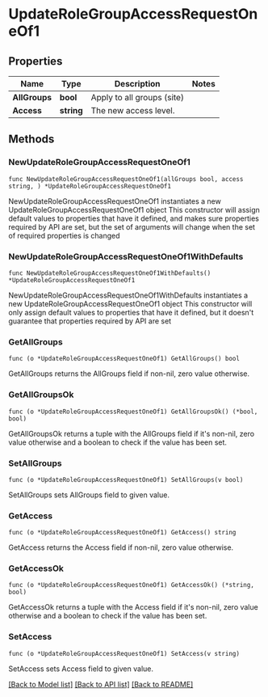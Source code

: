 # UpdateRoleGroupAccessRequestOneOf1

## Properties

Name | Type | Description | Notes
------------ | ------------- | ------------- | -------------
**AllGroups** | **bool** | Apply to all groups (site) | 
**Access** | **string** | The new access level. | 

## Methods

### NewUpdateRoleGroupAccessRequestOneOf1

`func NewUpdateRoleGroupAccessRequestOneOf1(allGroups bool, access string, ) *UpdateRoleGroupAccessRequestOneOf1`

NewUpdateRoleGroupAccessRequestOneOf1 instantiates a new UpdateRoleGroupAccessRequestOneOf1 object
This constructor will assign default values to properties that have it defined,
and makes sure properties required by API are set, but the set of arguments
will change when the set of required properties is changed

### NewUpdateRoleGroupAccessRequestOneOf1WithDefaults

`func NewUpdateRoleGroupAccessRequestOneOf1WithDefaults() *UpdateRoleGroupAccessRequestOneOf1`

NewUpdateRoleGroupAccessRequestOneOf1WithDefaults instantiates a new UpdateRoleGroupAccessRequestOneOf1 object
This constructor will only assign default values to properties that have it defined,
but it doesn't guarantee that properties required by API are set

### GetAllGroups

`func (o *UpdateRoleGroupAccessRequestOneOf1) GetAllGroups() bool`

GetAllGroups returns the AllGroups field if non-nil, zero value otherwise.

### GetAllGroupsOk

`func (o *UpdateRoleGroupAccessRequestOneOf1) GetAllGroupsOk() (*bool, bool)`

GetAllGroupsOk returns a tuple with the AllGroups field if it's non-nil, zero value otherwise
and a boolean to check if the value has been set.

### SetAllGroups

`func (o *UpdateRoleGroupAccessRequestOneOf1) SetAllGroups(v bool)`

SetAllGroups sets AllGroups field to given value.


### GetAccess

`func (o *UpdateRoleGroupAccessRequestOneOf1) GetAccess() string`

GetAccess returns the Access field if non-nil, zero value otherwise.

### GetAccessOk

`func (o *UpdateRoleGroupAccessRequestOneOf1) GetAccessOk() (*string, bool)`

GetAccessOk returns a tuple with the Access field if it's non-nil, zero value otherwise
and a boolean to check if the value has been set.

### SetAccess

`func (o *UpdateRoleGroupAccessRequestOneOf1) SetAccess(v string)`

SetAccess sets Access field to given value.



[[Back to Model list]](../README.md#documentation-for-models) [[Back to API list]](../README.md#documentation-for-api-endpoints) [[Back to README]](../README.md)


